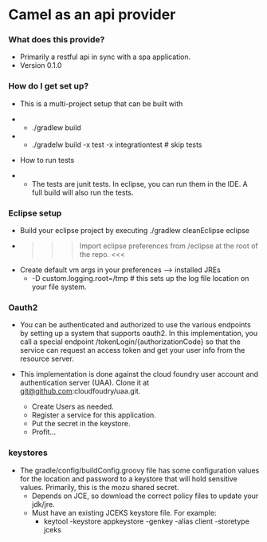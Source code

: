 # Camel as an api provider #


### What does this provide? ###

* Primarily a restful api in sync with a spa application.
* Version 0.1.0

### How do I get set up? ###
* This is a multi-project setup that can be built with
* * ./gradlew build 
* * ./gradelw build -x test -x integrationtest # skip tests

* How to run tests
* * The tests are junit tests.  In eclipse, you can run them in the IDE.  A full build will also run the tests.

### Eclipse setup ###

* Build your eclipse project by executing ./gradlew cleanEclipse eclipse
* >>> Import eclipse preferences from /eclipse at the root of the repo. <<<
* Create default vm args in your preferences --> installed JREs
	* -D custom.logging.root=/tmp # this sets up the log file location on your file system.

### Oauth2 ###
* You can be authenticated and authorized to use the various endpoints by setting up a system that supports oauth2.  In this implementation, you call a special endpoint /tokenLogin/{authorizationCode} so that the service can request an access token and get your user info from the resource server.

* This implementation is done against the cloud foundry user account and authentication server (UAA).  Clone it at git@github.com:cloudfoudry/uaa.git. 
	* Create Users as needed.
	* Register a service for this application.
	* Put the secret in the keystore.
	* Profit...

### keystores ###
* The gradle/config/buildConfig.groovy file has some configuration values for the location and password to a keystore that will hold sensitive values.  Primarily, this is the mozu shared secret.
	* Depends on JCE, so download the correct policy files to update your jdk/jre.
	* Must have an existing JCEKS keystore file. For example:
		* keytool -keystore appkeystore -genkey -alias client -storetype jceks
